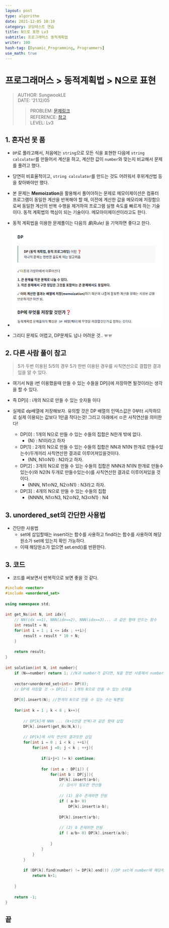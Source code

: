 ```yaml
---
layout: post
type: algorithm
date: 2021-12-05 10:10
category: 코딩테스트 연습
title: N으로 표현 Lv3
subtitle: 프로그래머스 동적계획법
writer: 100
hash-tag: [Dynamic_Programming, Programmers]
use_math: true
---
```


# 프로그래머스 > 동적계획법 > N으로 표현
> AUTHOR: SungwookLE    
> DATE: '21.12/05  
>> PROBLEM: [문제링크](https://programmers.co.kr/learn/courses/30/lessons/42895)  
>> REFERENCE: [참고](https://velog.io/@euneun/%ED%94%84%EB%A1%9C%EA%B7%B8%EB%9E%98%EB%A8%B8%EC%8A%A4-N%EC%9C%BC%EB%A1%9C-%ED%91%9C%ED%98%84-DP-%EB%8F%99%EC%A0%81%EA%B3%84%ED%9A%8D%EB%B2%95-C)  
>> LEVEL: Lv3    

## 1. 혼자선 못 품
- `DP`로 풀라고해서, 처음에는 `string`으로 모든 식을 표현한 다음에 `string calculator`를 만들어서 계산을 하고, 계산한 값이 `number`와 맞는지 비교해서 문제를 풀려고 했다.
- 당연히 비효율적이고, `string calculator`를 만드는 것도 어려워서 후위계산법 등을 찾아봐야만 했다.

- 본 문제는 **Memoization**을 활용해서 풀어야하는 문제로 메모이제이션은 컴퓨터 프로그램이 동일한 계산을 반복해야 할 때, 이전에 계산한 값을 메모리에 저장함으로써 동일한 계산의 반복 수행을 제거하여 프로그램 실행 속도를 빠르게 하는 기술이다. 동적 계획법의 핵심이 되는 기술이다. 메모아이제이션이라고도 한다. 

- 동적 계획법을 이용한 문제풀이는 다음의 *룰(Rule)* 을 기억하면 좋다고 한다.
- ![image](./img/1.png)

- 그리디 문제도 어렵고, DP문제도 넘나 어려운 것.. ㅠㅠ

## 2. 다른 사람 풀이 참고
> 5가 두번 이용된 5/5의 경우 5가 한번 이용된 경우를 사칙연산으로 결합한 결과임을 알 수 있다.  

- 여기서 N을 i번 이용했을때 만들 수 있는 수들을 DP[i]에 저장하면 될것이라는 생각을 할 수 있다.
- 즉 DP[i] : i개의 N으로 만들 수 있는 숫자들 이다

- 실제로 dp배열에 저장해보자. 유의할 것은 DP 배열의 인덱스값은 0부터 시작하므로 실제 이용되는 값보다 1만큼 작다는것! 그리고 아래에서 ㅁ은 사칙연산을 의미한다!

    - DP[0] : 1개의 N으로 만들 수 있는 수들의 집합은 N한개 밖에 없다.
        - {N} : N1이라고 하자
    - DP[1] : 2개의 N으로 만들 수 있는 수들의 집합은 NN과 N1(N 한개로 만들수있는수)두개끼리 사칙연산한 결과로 이루어져있을것이다.
        - {NN, N1ㅁN1} : N2라고 하자.
    - DP[2] : 3개의 N으로 만들 수 있는 수들의 집합은 NNN과 N1(N 한개로 만들수있는수)와 N2(N 두개로 만들수있는수)를 사칙연산한 결과로 이루어져있을 것이다.
        - {NNN, N1ㅁN2, N2ㅁN1} : N3라고 하자.
    - DP[3] : 4개의 N으로 만들 수 있는 수들의 집합
        - {NNNN, N1ㅁN3, N2ㅁN2, N3ㅁN1} : N4

## 3. unordered_set의 간단한 사용법
- 간단한 사용법
    - set에 삽입할때는 insert라는 함수를 사용하고 find라는 함수를 사용하여 해당원소가 set에 있는지 확인 가능하다.
    - 이때 해당원소가 없으면 set.end()를 반환한다.

## 3. 코드
- 코드를 써보면서 반복적으로 보면 좋을 것 같다.

```c++
#include <vector>
#include <unordered_set>

using namespace std;

int get_Ns(int N, int idx){
    // NN(idx ==1), NNN(idx==2), NNN(idx==3)... 과 같은 형태 만드는 함수
    int result = N;
    for(int i = 1 ; i <= idx ; ++i){
        result = result * 10 + N;
    }

    return result;
}

int solution(int N, int number){
    if (N==number) return 1; //N과 number가 같다면, N을 한번 사용해서 number를 만들 수 있음

    vector<unordered_set<int>> DP(8);
    // DP에 저장할 것 -> DP[i] : 1개의 N으로 만들 수 있는 숫자들

    DP[0].insert(N); //한개의 N으로 만들 수 있는 수는 N뿐임

    for(int k = 1 ; k < 8 ; k++){

        // DP[k]에 NNN ... (k+1만큼 반복)과 같은 형태 삽입
        DP[k].insert(get_Ns(N,k));

        // DP[k]에 사칙 연산의 결과또한 삽입
        for(int i = 0 ; i < k ; ++i){
            for(int j =0; j < k ; ++j){

                if(i+j+1 != k) continue;
                
                for (int a : DP[i]) {
                    for(int b : DP[j]){
                        DP[k].insert(a+b);
                        // 검사가 필요한 연산들

                        // (1) 음수 존재하면 안됨
                        if ( a-b> 0)
                            DP[k].insert(a-b);
                        
                        DP[k].insert(a*b);

                        // (2) 0 존재하면 안됨
                        if ( a/b> 0) DP[k].insert(a/b);

                    }
                }
            }
        }

        if (DP[k].find(number) != DP[k].end()) //DP set에 number에 해당하는 값이 있으면 k+1을 반환
            return k+1;

    }

    return -1;
}
```

## 끝